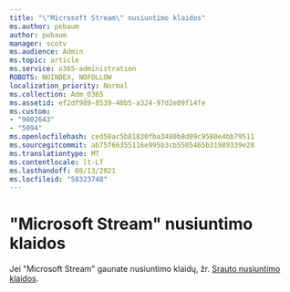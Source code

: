 ```yaml
---
title: "\"Microsoft Stream\" nusiuntimo klaidos"
ms.author: pebaum
author: pebaum
manager: scotv
ms.audience: Admin
ms.topic: article
ms.service: o365-administration
ROBOTS: NOINDEX, NOFOLLOW
localization_priority: Normal
ms.collection: Adm_O365
ms.assetid: ef2df989-8539-48b5-a324-97d2e09f14fe
ms.custom:
- "9002643"
- "5094"
ms.openlocfilehash: ced58ac5b81830fba3480b8d09c9580e4bb79511
ms.sourcegitcommit: ab75f66355116e995b3cb5505465b31989339e28
ms.translationtype: MT
ms.contentlocale: lt-LT
ms.lasthandoff: 08/13/2021
ms.locfileid: "58323748"
---
```

# <a name="microsoft-stream-upload-errors"></a>"Microsoft Stream" nusiuntimo klaidos

Jei "Microsoft Stream" gaunate nusiuntimo klaidų, žr. [Srauto nusiuntimo klaidos](https://docs.microsoft.com/stream/portal-understanding-upload-errors).
